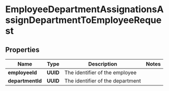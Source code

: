 

# EmployeeDepartmentAssignationsAssignDepartmentToEmployeeRequest


## Properties

| Name | Type | Description | Notes |
|------------ | ------------- | ------------- | -------------|
|**employeeId** | **UUID** | The identifier of the employee |  |
|**departmentId** | **UUID** | The identifier of the department |  |



